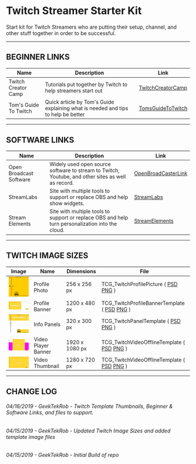 # Twitch Streamer Starter Kit
Start kit for Twitch Streamers who are putting their setup, channel, and other stuff together in order to be successful.

---
## BEGINNER LINKS
Name | Description | Link
--- | --- | ---
Twitch Creator Camp | Tutorials put together by Twitch to help streamers start out | [TwitchCreatorCamp](https://www.twitch.tv/creatorcamp/en/)
Tom's Guide To Twitch | Quick article by Tom's Guide explaining what is needed and tips to help be better | [TomsGuideToTwitch](https://www.tomsguide.com/us/twitch-streaming-guide,review-3009.html)

---
## SOFTWARE LINKS
Name | Description | Link
--- | --- | ---
Open Broadcast Software | Widely used open source software to stream to Twitch, Youtube, and other sites as well as record. | [OpenBroadCasterLink](https://obsproject.com/)
StreamLabs | Site with multiple tools to support or replace OBS and help show widgets. | [StreamLabs](https://streamlabs.com/)
Stream Elements | Site with multiple tools to support or replace OBS and help turn personalization into the cloud. | [StreamElements](https://streamelements.com/)

---
## TWITCH IMAGE SIZES
Image | Name | Dimensions | File
--- | --- | --- | ---
![ProfilePictureThumbnail](Image_Templates/TCG_TwitchProfilePicture_Thumbnail.jpg) | Profile Photo | 256 x 256 px | TCG_TwitchProfilePicture ( [PSD](Image_Templates/TCG_TwitchProfilePicture.psd) [PNG](Image_Templates/TCG_TwitchProfilePicture.png) )
![ProfileBannerThumbnail](Image_Templates/TCG_TwitchProfileBannerTemplate_Thumbnail.jpg) | Profile Banner | 1200 x 480 px | TCG_TwitchProfileBannerTemplate ( [PSD](Image_Templates/TCG_TwitchProfileBannerTemplate.psd) [PNG](Image_Templates/TCG_TwitchProfileBannerTemplate.png) )
![TwitchPanelThumbnail](Image_Templates/TCG_TwitchPanelTemplate_Thumbnail.jpg) | Info Panels | 320 x 300 px | TCG_TwitchPanelTemplate ( [PSD](Image_Templates/TCG_TwitchPanelTemplate.psd) [PNG](Image_Templates/TCG_TwitchPanelTemplate.png) )
![VideoOfflineThumbnail](Image_Templates/TCG_TwitchVideoOfflineTemplate_Thumbnail.jpg) | Video Player Banner | 1920 x 1080 px | TCG_TwitchVideoOfflineTemplate ( [PSD](Image_Templates/TCG_TwitchVideoOfflineTemplate.psd) [PNG](Image_Templates/TCG_TwitchVideoOfflineTemplate.png) ) 
![VideoCoverThumbnail](Image_Templates/TCG_TwitchVideoCoverTemplate_Thumbnail.jpg) | Video Thumbnail | 1280 x 720 px | TCG_TwitchVideoOfflineTemplate ( [PSD](Image_Templates/TCG_TwitchVideoCoverTemplate.psd) [PNG](Image_Templates/TCG_TwitchVideoCoverTemplate.png) ) 

---
## CHANGE LOG
###### 04/16/2019 - GeekTekRob - Twitch Template Thumbnails, Beginner & Software Links, and files to support.
###### 04/15/2019 - GeekTekRob - Updated Twitch Image Sizes and added template image files
###### 04/15/2019 - GeekTekRob - Initial Build of repo


